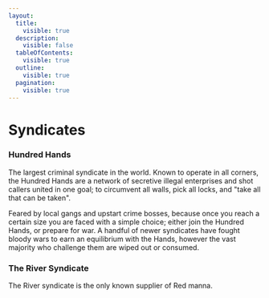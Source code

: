 ```yaml
---
layout:
  title:
    visible: true
  description:
    visible: false
  tableOfContents:
    visible: true
  outline:
    visible: true
  pagination:
    visible: true
---
```


# Syndicates

### Hundred Hands

The largest criminal syndicate in the world. Known to operate in all corners, the Hundred Hands are a network of secretive illegal enterprises and shot callers united in one goal; to circumvent all walls, pick all locks, and "take all that can be taken".

Feared by local gangs and upstart crime bosses, because once you reach a certain size you are faced with a simple choice; either join the Hundred Hands, or prepare for war. A handful of newer syndicates have fought bloody wars to earn an equilibrium with the Hands, however the vast majority who challenge them are wiped out or consumed.

### The River Syndicate

The River syndicate is the only known supplier of Red manna.
